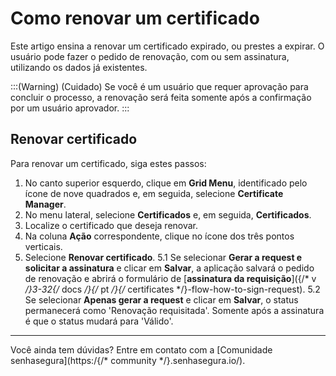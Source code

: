 # Como renovar um certificado

Este artigo ensina a renovar um certificado expirado, ou prestes a expirar. O usuário pode fazer o pedido de renovação, com ou sem assinatura, utilizando os dados já existentes. 

:::(Warning) (Cuidado)
Se você é um usuário que requer aprovação para concluir o processo, a renovação será feita somente após a confirmação por um usuário aprovador. 
:::

## Renovar certificado
Para renovar um certificado, siga estes passos:

1. No canto superior esquerdo, clique em **Grid Menu**, identificado pelo ícone de nove quadrados e, em seguida, selecione **Certificate Manager**.
2. No menu lateral, selecione **Certificados** e, em seguida, **Certificados**.
3. Localize o certificado que deseja renovar.
4. Na coluna **Ação** correspondente, clique no ícone dos três pontos verticais.
5. Selecione **Renovar certificado**.
    5.1 Se selecionar **Gerar a request e solicitar a assinatura** e clicar em **Salvar**, a aplicação salvará o pedido de renovação e abrirá o formulário de [**assinatura da requisição**]({/* v */}3-32{/* docs */}{/* pt */}{/* certificates */}-flow-how-to-sign-request). 
    5.2 Se selecionar **Apenas gerar a request** e clicar em **Salvar**, o status permanecerá como 'Renovação requisitada'. Somente após a assinatura é que o status mudará para 'Válido'.  
***
Você ainda tem dúvidas? Entre em contato com a [Comunidade senhasegura](https:/{/* community */}.senhasegura.io/).
